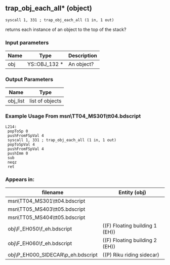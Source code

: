 ## trap_obj_each_all* (object)

`syscall 1, 331 ; trap_obj_each_all (1 in, 1 out)`

returns each instance of an object to the top of the stack?

### Input parameters
| Name | Type | Description
|------|------|------------
| obj   | YS::OBJ_132 *   | An object?


### Output Parameters
| Name | Type
|------|-----
| obj_list   | list of objects   
### Example Usage From msn\TT04_MS301\tt04.bdscript
```plaintext
L214:
 popToSp 0
 pushFromFSpVal 4
 syscall 1, 331 ; trap_obj_each_all (1 in, 1 out)
 popToSpVal 4
 pushFromFSpVal 4
 pushImm 0
 sub 
 neqz 
 ret
```


### Appears in:
| filename | Entity (obj)
|----------|-------------
| msn\TT04_MS301\tt04.bdscript       |           
| msn\TT05_MS403\tt05.bdscript       |           
| msn\TT05_MS404\tt05.bdscript       |           
| obj\F_EH050\f_eh.bdscript       | ((F) Floating building 1 (EH))          
| obj\F_EH060\f_eh.bdscript       | ((F) Floating building 2 (EH))          
| obj\P_EH000_SIDECAR\p_eh.bdscript       | ((P) Riku riding sidecar)          



